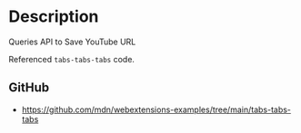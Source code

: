 # Description
Queries API to Save YouTube URL

Referenced `tabs-tabs-tabs` code.

## GitHub
- https://github.com/mdn/webextensions-examples/tree/main/tabs-tabs-tabs